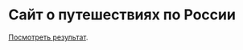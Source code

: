 # Сайт о путешествиях по России

[Посмотреть результат](https://tatyanabak.github.io/russian-travel/index.html).
